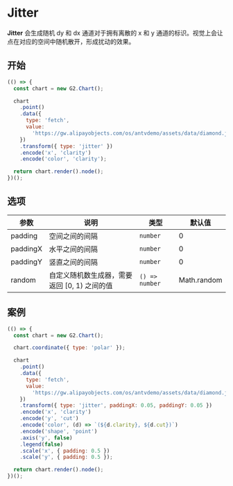 # Jitter

**Jitter** 会生成随机 dy 和 dx 通道对于拥有离散的 x 和 y 通道的标识。视觉上会让点在对应的空间中随机散开，形成扰动的效果。

## 开始

```js
(() => {
  const chart = new G2.Chart();

  chart
    .point()
    .data({
      type: 'fetch',
      value:
        'https://gw.alipayobjects.com/os/antvdemo/assets/data/diamond.json',
    })
    .transform({ type: 'jitter' })
    .encode('x', 'clarity')
    .encode('color', 'clarity');

  return chart.render().node();
})();
```

## 选项

| 参数     | 说明                                          | 类型           | 默认值      |
| -------- | --------------------------------------------- | -------------- | ----------- |
| padding  | 空间之间的间隔                                | `number`       | 0           |
| paddingX | 水平之间的间隔                                | `number`       | 0           |
| paddingY | 竖直之间的间隔                                | `number`       | 0           |
| random   | 自定义随机数生成器，需要返回 \[0, 1) 之间的值 | `() => number` | Math.random |

## 案例

```js
(() => {
  const chart = new G2.Chart();

  chart.coordinate({ type: 'polar' });

  chart
    .point()
    .data({
      type: 'fetch',
      value:
        'https://gw.alipayobjects.com/os/antvdemo/assets/data/diamond.json',
    })
    .transform({ type: 'jitter', paddingX: 0.05, paddingY: 0.05 })
    .encode('x', 'clarity')
    .encode('y', 'cut')
    .encode('color', (d) => `(${d.clarity}, ${d.cut})`)
    .encode('shape', 'point')
    .axis('y', false)
    .legend(false)
    .scale('x', { padding: 0.5 })
    .scale('y', { padding: 0.5 });

  return chart.render().node();
})();
```
